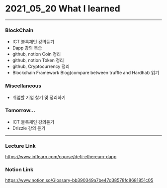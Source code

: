 # 2021_05_20 What I learned

-----

### BlockChain

* ICT 블록체인 강의듣기
* Dapp 강의 복습
* github, notion Coin 정리
* github, notion Token 정리
* github, Cryptocurrency 정리
* Blockchain Framework Blog(compare between truffle and Hardhat) 읽기


### Miscellaneous

* 취업할 기업 찾기 및 정리하기

### Tomorrow...

* ICT 블록체인 강의듣기
* Drizzle 강의 듣기

-----

### Lecture Link

<https://www.inflearn.com/course/defi-ethereum-dapp>    

### Notion Link

<https://www.notion.so/Glossary-bb390349a7be47d38578fc8681851c05>
